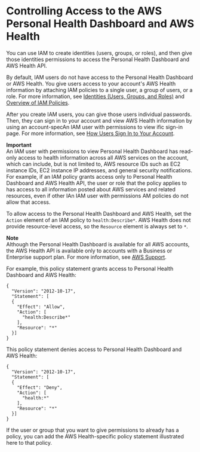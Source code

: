 # Controlling Access to the AWS Personal Health Dashboard and AWS Health<a name="controlling-access"></a>

You can use IAM to create identities \(users, groups, or roles\), and then give those identities permissions to access the Personal Health Dashboard and AWS Health API\.

By default, IAM users do not have access to the Personal Health Dashboard or AWS Health\. You give users access to your account's AWS Health information by attaching IAM policies to a single user, a group of users, or a role\. For more information, see [Identities \(Users, Groups, and Roles\)](http://docs.aws.amazon.com/IAM/latest/UserGuide/id.html) and [Overview of IAM Policies](http://docs.aws.amazon.com/IAM/latest/UserGuide/PoliciesOverview.html)\.

After you create IAM users, you can give those users individual passwords\. Then, they can sign in to your account and view AWS Health information by using an account\-specAn IAM user with permissions to view ific sign\-in page\. For more information, see [How Users Sign In to Your Account](http://docs.aws.amazon.com/IAM/latest/UserGuide/getting-started_how-users-sign-in.html)\.

**Important**  
An IAM user with permissions to view Personal Health Dashboard has read\-only access to health information across all AWS services on the account, which can include, but is not limited to, AWS resource IDs such as EC2 instance IDs, EC2 instance IP addresses, and general security notifications\. For example, if an IAM policy grants access only to Personal Health Dashboard and AWS Health API, the user or role that the policy applies to has access to all information posted about AWS services and related resources, even if other IAn IAM user with permissions AM policies do not allow that access\.

To allow access to the Personal Health Dashboard and AWS Health, set the `Action` element of an IAM policy to `health:Describe*`\. AWS Health does not provide resource\-level access, so the `Resource` element is always set to `*`\. 

**Note**  
Although the Personal Health Dashboard is available for all AWS accounts, the AWS Health API is available only to accounts with a Business or Enterprise support plan\. For more information, see [AWS Support](https://aws.amazon.com/premiumsupport/)\.

For example, this policy statement grants access to Personal Health Dashboard and AWS Health:

```
{
  "Version": "2012-10-17",
  "Statement": [
  {
    "Effect": "Allow",
    "Action": [
      "health:Describe*"
    ],
    "Resource": "*"
  }]
}
```

This policy statement denies access to Personal Health Dashboard and AWS Health:

```
{
  "Version": "2012-10-17",
  "Statement": [
  {
    "Effect": "Deny",
    "Action": [
      "health:*"
    ],
    "Resource": "*"
  }]
}
```

If the user or group that you want to give permissions to already has a policy, you can add the AWS Health\-specific policy statement illustrated here to that policy\. 